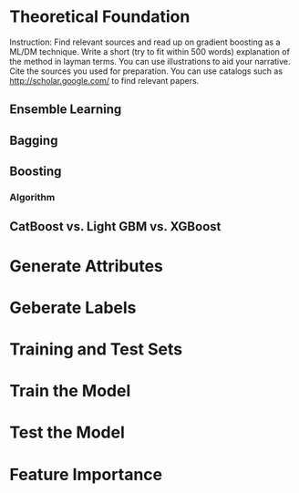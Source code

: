 
# Theoretical Foundation
Instruction: Find relevant sources and read up on gradient boosting as a ML/DM technique. Write a short (try to fit within
500 words) explanation of the method in layman terms. You can use illustrations to aid your narrative. Cite the 
sources you used for preparation. You can use catalogs such as http://scholar.google.com/ to find relevant
papers.

## Ensemble Learning

## Bagging

## Boosting

### Algorithm

## CatBoost vs. Light GBM vs. XGBoost

# Generate Attributes

# Geberate Labels

# Training and Test Sets

# Train the Model

# Test the Model

# Feature Importance
